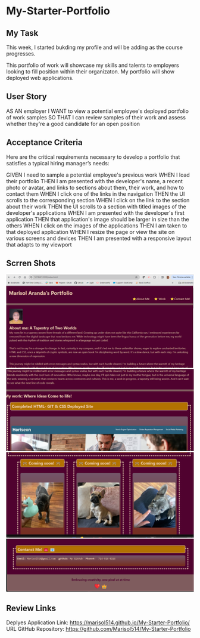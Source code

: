 # My-Starter-Portfolio


## My Task
This week, I started bukding my profile and will be adding as the course progresses.

This portfolio of work will showcase my skills and talents to employers looking to fill position within their organizaton. My portfolio will show  deployed web applications.


## User Story

AS AN employer
I WANT to view a potential employee's deployed portfolio of work samples
SO THAT I can review samples of their work and assess whether they're a good candidate for an open position



## Acceptance Criteria
Here are the critical requirements necessary to develop a portfolio that satisfies a typical hiring manager’s needs:

GIVEN I need to sample a potential employee's previous work
WHEN I load their portfolio
THEN I am presented with the developer's name, a recent photo or avatar, and links to sections about them, their work, and how to contact them
WHEN I click one of the links in the navigation
THEN the UI scrolls to the corresponding section
WHEN I click on the link to the section about their work
THEN the UI scrolls to a section with titled images of the developer's applications
WHEN I am presented with the developer's first application
THEN that application's image should be larger in size than the others
WHEN I click on the images of the applications
THEN I am taken to that deployed application
WHEN I resize the page or view the site on various screens and devices
THEN I am presented with a responsive layout that adapts to my viewport

## Scrren Shots
![Alt text](image.png)
![Alt text](image-1.png)
![Alt text](image-2.png)
![Alt text](image-3.png)

## Review Links
Deplyes Application Link: https://marisol514.github.io/My-Starter-Portfolio/
URL GitHub Repository: https://github.com/Marisol514/My-Starter-Portfolio
